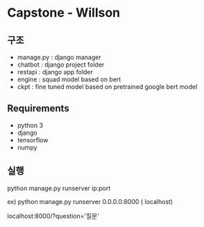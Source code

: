 # Capstone - Willson

## 구조
* manage.py : django manager
* chatbot : django project folder
* restapi : django app folder
* engine : squad model based on bert
* ckpt : fine tuned model based on pretrained google bert model
## Requirements
* python 3
* django
* tensorflow
* numpy

## 실행
python manage.py runserver ip:port

ex) python manage.py runserver 0.0.0.0:8000 ( localhost)

localhost:8000/?question='질문'




